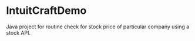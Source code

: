 # IntuitCraftDemo
Java project for routine check for stock price of particular company using a stock API.
